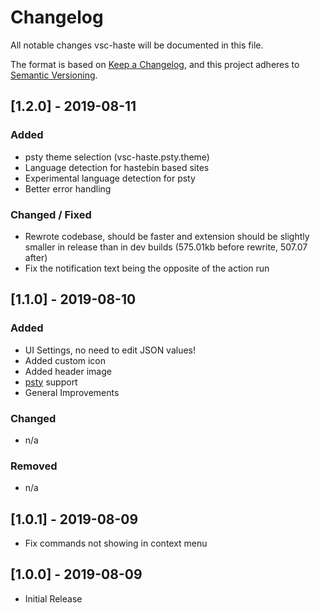 # Changelog
All notable changes vsc-haste will be documented in this file.

The format is based on [Keep a Changelog](https://keepachangelog.com/en/1.0.0/),
and this project adheres to [Semantic Versioning](https://semver.org/spec/v2.0.0.html).

## [1.2.0] - 2019-08-11
### Added
- psty theme selection (vsc-haste.psty.theme)
- Language detection for hastebin based sites
- Experimental language detection for psty
- Better error handling

### Changed / Fixed
- Rewrote codebase, should be faster and extension should be slightly smaller in release than in dev builds (575.01kb before rewrite, 507.07 after)
- Fix the notification text being the opposite of the action run


## [1.1.0] - 2019-08-10
### Added
- UI Settings, no need to edit JSON values!
- Added custom icon
- Added header image
- [psty](https://psty.io) support
- General Improvements

### Changed
- n/a

### Removed
- n/a


## [1.0.1] - 2019-08-09
- Fix commands not showing in context menu

## [1.0.0] - 2019-08-09
- Initial Release